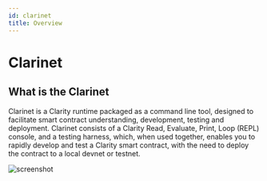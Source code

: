 ```yaml
---
id: clarinet
title: Overview
---
```


# Clarinet

## What is the Clarinet
Clarinet is a Clarity runtime packaged as a command line tool, designed to facilitate smart contract understanding, 
development, testing and deployment. Clarinet consists of a Clarity Read, Evaluate, Print, Loop (REPL) console, and a testing harness, 
which, when used together, enables you to rapidly develop and test a Clarity smart contract, with the need to deploy the contract to a local devnet or testnet.

![screenshot](docs/images/demo.gif)
